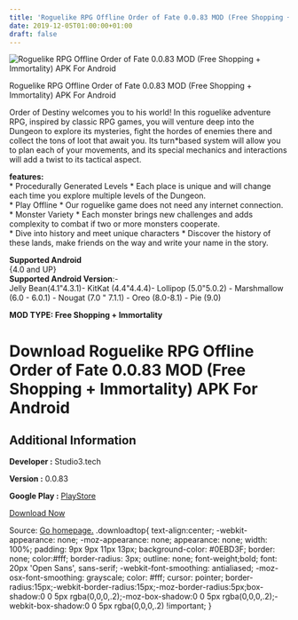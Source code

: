 ```yaml
---
title: 'Roguelike RPG Offline Order of Fate 0.0.83 MOD (Free Shopping + Immortality) APK For Android'
date: 2019-12-05T01:00:00+01:00
draft: false
---
```


![Roguelike RPG Offline Order of Fate 0.0.83 MOD (Free Shopping + Immortality) APK For Android](https://i0.wp.com/apkhome.net/wp-content/uploads/2019/12/Roguelike-RPG-Offline-Order-of-Fate.png "Roguelike RPG Offline Order of Fate 0.0.83 MOD (Free Shopping + Immortality) APK For Android")

  

Roguelike RPG Offline Order of Fate 0.0.83 MOD (Free Shopping + Immortality) APK For Android

Order of Destiny welcomes you to his world! In this roguelike adventure RPG, inspired by classic RPG games, you will venture deep into the Dungeon to explore its mysteries, fight the hordes of enemies there and collect the tons of loot that await you. Its turn\*based system will allow you to plan each of your movements, and its special mechanics and interactions will add a twist to its tactical aspect.

**features:**  
\* Procedurally Generated Levels \* Each place is unique and will change each time you explore multiple levels of the Dungeon.  
\* Play Offline \* Our roguelike game does not need any internet connection.  
\* Monster Variety \* Each monster brings new challenges and adds complexity to combat if two or more monsters cooperate.  
\* Dive into history and meet unique characters \* Discover the history of these lands, make friends on the way and write your name in the story.

**Supported Android**  
{4.0 and UP}  
**Supported Android Version**:-  
Jelly Bean(4.1"4.3.1)- KitKat (4.4"4.4.4)- Lollipop (5.0"5.0.2) - Marshmallow (6.0 - 6.0.1) - Nougat (7.0 " 7.1.1) - Oreo (8.0-8.1) - Pie (9.0)

**MOD TYPE: Free Shopping + Immortality**

Download Roguelike RPG Offline Order of Fate 0.0.83 MOD (Free Shopping + Immortality) APK For Android
=====================================================================================================

Additional Information
----------------------

**Developer :** Studio3.tech

**Version :** 0.0.83

**Google Play :** [PlayStore](https://play.google.com/store/apps/details?id=tech.studio3.bestcave)

  

[Download Now](https://store4app.co/post/roguelike-rpg-offline-order-of-fate-0-0-83-mod-free-shopping-immortality-apk-for-android_1575472790)

  
Source: [Go homepage.](https://store4app.co/post/roguelike-rpg-offline-order-of-fate-0-0-83-mod-free-shopping-immortality-apk-for-android_1575472790) .downloadtop{ text-align:center; -webkit-appearance: none; -moz-appearance: none; appearance: none; width: 100%; padding: 9px 9px 11px 13px; background-color: #0EBD3F; border: none; color:#fff; border-radius: 3px; outline: none; font-weight;bold; font: 20px 'Open Sans', sans-serif; -webkit-font-smoothing: antialiased; -moz-osx-font-smoothing: grayscale; color: #fff; cursor: pointer; border-radius:15px;-webkit-border-radius:15px;-moz-border-radius:5px;box-shadow:0 0 5px rgba(0,0,0,.2);-moz-box-shadow:0 0 5px rgba(0,0,0,.2);-webkit-box-shadow:0 0 5px rgba(0,0,0,.2) !important; }